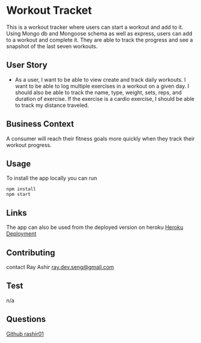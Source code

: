# Workout Tracket

This is a workout tracker where users can start a workout and add to it. Using Mongo db and Mongoose schema as well as express, users can add to a workout and complete it. They are able to track the progress and see a snapshot of the last seven workouts.

## User Story

- As a user, I want to be able to view create and track daily workouts. I want to be able to log multiple exercises in a workout on a given day. I should also be able to track the name, type, weight, sets, reps, and duration of exercise. If the exercise is a cardio exercise, I should be able to track my distance traveled.

## Business Context

A consumer will reach their fitness goals more quickly when they track their workout progress.

## Usage

To install the app locally you can run

```
npm install
npm start
```

## Links

The app can also be used from the deployed version on heroku
[Heroku Deployment](https://myrants.herokuapp.com/)

## Contributing

contact Ray Ashir ray.dev.seng@gmail.com

## Test

n/a

## Questions

[Github rashir01](https://github.com/rashir01)
